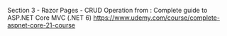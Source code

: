 Section 3 - Razor Pages - CRUD Operation from : Complete guide to ASP.NET Core MVC (.NET 6)
https://www.udemy.com/course/complete-aspnet-core-21-course
